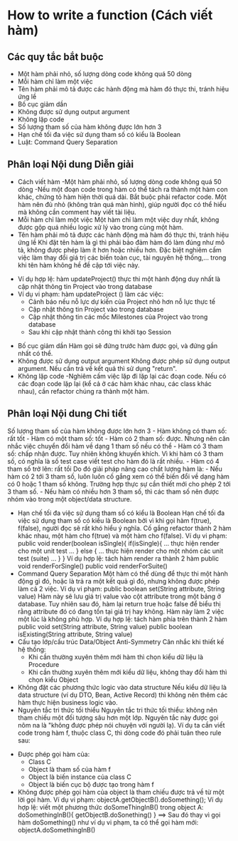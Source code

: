 # How to write a function (Cách viết hàm)
## Các quy tắc bắt buộc
- Một hàm phải nhỏ, số lượng dòng code không quá 50 dòng
- Mỗi hàm chỉ làm một việc
- Tên hàm phải mô tả được các hành động mà hàm đó thực thi, tránh hiệu ứng lề
- Bố cục giảm dần
- Không được sử dụng output argument
- Không lặp code
- Số lượng tham số của hàm không được lớn hơn 3
- Hạn chế tối đa việc sử dụng tham số có kiểu là Boolean
- Luật: Command Query Separation
## Phân loại Nội dung Diễn giải
* Cách viết hàm 
-Một hàm phải nhỏ, số lượng dòng code không quá 50 dòng
-Nếu một đoạn code trong hàm có thể tách ra thành một hàm con khác, chứng tỏ hàm hiện thời quá dài. Bắt buộc phải refactor code.
Một hàm nên đủ nhỏ (không tràn quá màn hình), giúp người đọc có thể hiểu mà không cần comment hay viết tài liệu.
* Mỗi hàm chỉ làm một việc Một hàm chỉ làm một việc duy nhất, không được gộp quá nhiều logic xử lý vào trong cùng một hàm.
* Tên hàm phải mô tả được các hành động mà hàm đó thực thi, tránh hiệu ứng lề
Khi đặt tên hàm là gì thì phải bảo đảm hàm đó làm đúng như mô tả, không được phép làm ít hơn hoặc nhiều hơn. Đặc biệt nghiêm cấm 
việc làm thay đổi giá trị các biến toàn cục, tài nguyên hệ thống,... trong khi tên hàm không hề đề cập tới việc này.
- Ví dụ hợp lệ: hàm updateProject() thực thi một hành động duy
nhất là cập nhật thông tin Project vào trong database
- Ví dụ vi phạm: hàm updateProject () làm các việc:
    + Cảnh báo nếu nỗ lực dự kiến của Project nhỏ hơn nỗ lực thực tế
    + Cập nhật thông tin Project vào trong database
    + Cập nhật thông tin các mốc Milestones của Project vào trong database
    + Sau khi cập nhật thành công thì khởi tạo Session
* Bố cục giảm dần Hàm gọi sẽ đứng trước hàm được gọi, và đứng gần nhất có thể.
* Không được sử dụng output argument Không được phép sử dụng output argument. Nếu cần trả về kết quả thì sử dụng "return".
* Không lặp code
-Nghiêm cấm việc lặp đi lặp lại các đoạn code. Nếu có các đoạn code lặp lại (kể cả ở các hàm khác nhau, các class khác nhau), cần refactor chúng ra thành một hàm.

## Phân loại Nội dung Chi tiết

Số lượng tham số của hàm không được lớn hơn 3
    - Hàm không có tham số: rất tốt
    - Hàm có một tham số: tốt
    - Hàm có 2 tham số: được. Nhưng nên cân nhắc việc chuyển đổi hàm về dạng 1 tham số nếu có thể
    - Hàm có 3 tham số: chấp nhận được. Tuy nhiên không khuyến khích.
Vì khi hàm có 3 tham số, có nghĩa là số test case viết test cho hàm đó là rất nhiều.
    - Hàm có 4 tham số trở lên: rất tồi
Do đó giải pháp nâng cao chất lượng hàm là:
    - Nếu hàm có 2 tới 3 tham số, luôn luôn cố gắng xem có thể biến đổi về dạng hàm có 0 hoặc 1 tham số không. 
Trường hợp thực sự cần thiết mới cho phép 2 tới 3 tham số.
    - Nếu hàm có nhiều hơn 3 tham số, thì các tham số nên được nhóm vào trong một object/data structure.

* Hạn chế tối đa việc sử dụng tham số có kiểu là Boolean
Hạn chế tối đa việc sử dụng tham số có kiểu là Boolean bởi vì khi gọi hàm f(true), f(false),
người đọc sẽ rất khó hiểu ý nghĩa. Cố gắng refactor thành 2 hàm khác nhau, một hàm cho f(true) và một hàm cho f(false).
Ví dụ vi phạm:
public void render(boolean isSingle){
 if(isSingle){
 ... thực hiện render cho một unit test ...
 } else {
 ... thực hiện render cho một nhóm các unit
test (suite) ...
 }
}
Ví dụ hợp lệ: tách hàm render ra thành 2 hàm
public void renderForSingle()
public void renderForSuite()
* Command Query Separation
Một hàm có thể dùng để thực thi một hành động gì đó, hoặc là trả ra một kết quả gì đó, nhưng không được phép làm cả 2 việc.
Ví dụ vi phạm:
public boolean set(String attribute, String value)
Hàm này sẽ lưu giá trị value vào cột attribute trong một bảng ở database. 
Tuy nhiên sau đó, hàm lại return true hoặc false để biểu thị rằng attribute đó có đang tồn tại giá trị hay không. 
Hàm này làm 2 việc một lúc là không phù hợp.
Ví dụ hợp lệ: tách hàm phía trên thành 2 hàm
public void set(String attribute, String value)
public boolean isExisting(String attribute, String value)
* Cấu tạo lớp/cấu trúc Data/Object Anti-Symmetry 
Cân nhắc khi thiết kế hệ thống:
    - Khi cần thường xuyên thêm mới hàm thì chọn kiểu dữ liệu là Procedure
    - Khi cần thường xuyên thêm mới kiểu dữ liệu, không thay đổi hàm thì chọn kiểu Object
* Không đặt các phương thức logic vào data structure
Nếu kiểu dữ liệu là data structure (ví dụ DTO, Bean, Active Record) thì không nên thêm các hàm thực hiện business logic vào.
* Nguyên tắc tri thức tối thiểu
Nguyên tắc tri thức tối thiểu: không nên tham chiếu một đối tượng sâu hơn một lớp. 
Nguyên tắc này được gọi nôm na là "không được phép nói chuyện với người lạ).
Ví dụ ta cần viết code trong hàm f, thuộc class C, thì dòng code đó phải
tuân theo rule sau:
- Được phép gọi hàm của:
    + Class C
    + Object là tham số của hàm f
    + Object là biến instance của class C
    + Object là biến cục bộ được tạo trong hàm f
- Không được phép gọi hàm của object là tham chiếu được trả về từ một
lời gọi hàm.
Ví dụ vi phạm: objectA.getObjectB().doSomething();
Ví dụ hợp lệ: viết một phương thức doSomeThingInB() trong object A:
doSomethingInB(){
 getObjectB.doSonething()
}
==> Sau đó thay vì gọi hàm doSomething() như ví dụ vi phạm, ta có thể gọi hàm mới: objectA.doSomethingInB()